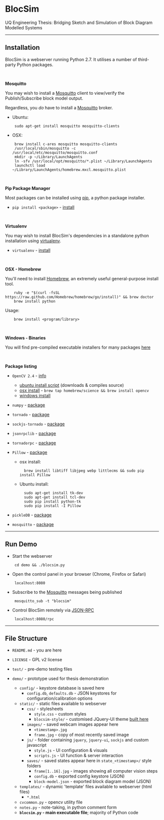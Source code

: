 BlocSim
=======

UQ Engineering Thesis: Bridging Sketch and Simulation of Block Diagram Modelled Systems

----

Installation
------------

BlocSim is a webserver running Python 2.7. It utilises a number of third-party Python packages.

<br/>

**Mosquitto**

You may wish to install a [Mosquitto](http://mosquitto.org) client to view/verify the Publish/Subscribe block model output.

Regardless, you *do* have to install a [Mosquitto](http://mosquitto.org) broker.

 - Ubuntu:

        sudo apt-get install mosquitto mosquitto-clients

 - OSX:

        brew install c-ares mosquitto mosquitto-clients
        /usr/local/sbin/mosquitto -c /usr/local/etc/mosquitto/mosquitto.conf
        mkdir -p ~/Library/LaunchAgents
        ln -sfv /usr/local/opt/mosquitto/*.plist ~/Library/LaunchAgents
        launchctl load ~/Library/LaunchAgents/homebrew.mxcl.mosquitto.plist

<br/>

**Pip Package Manager**

Most packages can be installed using [pip](http://pip.readthedocs.org/en/latest/quickstart.html), a python package installer.

 - `pip install <package>` - [install](http://pip.readthedocs.org/en/latest/installing.html)

<br/>

**Virtualenv**

You may wish to install BlocSim's dependencies in a standalone python installation using [virtualenv](http://virtualenv.readthedocs.org/en/latest/virtualenv.html).

 - `virtualenv` - [install](http://www.pythonforbeginners.com/basics/how-to-use-python-virtualenv)

<br/>

**OSX - Homebrew**

You'll need to install [Homebrew](http://brew.sh), an extremely useful general-purpose install tool.

        ruby -e "$(curl -fsSL https://raw.github.com/Homebrew/homebrew/go/install)" && brew doctor
        brew install python

Usage:

        brew install <program/library>

<br/>

**Windows - Binaries**

You will find pre-compiled executable installers for many packages [here](http://www.lfd.uci.edu/~gohlke/pythonlibs/)

<br/>

**Package listing**

- `OpenCV 2.4` - [info](http://opencv.org/)

    - [ubuntu install script](https://help.ubuntu.com/community/OpenCV) (downloads & compiles source)
    - [osx install](http://www.jeffreythompson.org/blog/2013/08/22/update-installing-opencv-on-mac-mountain-lion/) - `brew tap homebrew/science && brew install opencv`
    - [windows install](http://www.lfd.uci.edu/~gohlke/pythonlibs/#opencv)

- `numpy` - [package](http://www.numpy.org/)

- `tornado` - [package](http://www.tornadoweb.org/en/stable/#installation)

- `sockjs-tornado`  - [package](https://github.com/joshmarshall/tornadorpc)

- `jsonrpclib` - [package](https://github.com/joshmarshall/jsonrpclib/)

- `tornadorpc` - [package](https://github.com/joshmarshall/tornadorpc)

- `Pillow` - [package](https://github.com/python-pillow/Pillow)

    - osx install:

            brew install libtiff libjpeg webp littlecms && sudo pip install Pillow

    - Ubuntu install:

            sudo apt-get install tk-dev
            sudo apt-get install tcl-dev
            sudo pip install python-tk
            sudo pip install -I Pillow

- `pickleDB` - [package](https://pythonhosted.org/pickleDB/)

- `mosquitto` - [package](http://mosquitto.org/documentation/python/)

----

Run Demo
--------

 - Start the webserver

        cd demo && ./blocsim.py

 - Open the control panel in your browser (Chrome, Firefox or Safari)

        localhost:8080

 - Subscribe to the [Mosquitto](http://mosquitto.org) messages being published

        mosquitto_sub -t "blocsim"

 - Control BlocSim remotely via [JSON-RPC](http://en.wikipedia.org/wiki/JSON-RPC)

        localhost:8080/rpc

----

File Structure
--------------

 - `README.md` - you are here

 - `LICENSE` - GPL v2 license

 - `test/` - pre-demo testing files

 - `demo/` - prototype used for thesis demonstration
    - `config/` - keystore database is saved here
        - `config.db`, `defaults.db` - JSON keystores for configuration/calibration options
    - `static/` - static files available to webserver
        - `css/` - stylesheets
            - `style.css` - custom styles
            - `blocsim-style/` - customised JQuery-UI theme [built here](http://jqueryui.com/download/)
        - `images/` - saved webcam images appear here
            - `<timestamp>.jpg`
            - `frame.jpg` - copy of most recently saved image
        - `js/` - folder containing `jquery`, `jquery-ui`, `sockjs` and custom javascript
            - `style.js` - UI configuration & visuals
            - `scripts.js` - UI function & server interaction
        - `saves/` - saved states appear here in `state_<timestamp>/` style folders
            - `frame[1..16].jpg` - images showing all computer vision steps
            - `config.db` - exported config keystore (JSON)
            - `block-model.json` - exported block diagram model (JSON)
    - `templates/` - dynamic 'template' files available to webserver (html files)
        - `*.html`
    - `cvcommon.py` - opencv utility file
    - `notes.py` - note-taking, in python comment form
    - **`blocsim.py` - main executable file**; majority of Python code


